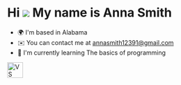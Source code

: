 
Hi ![](https://user-images.githubusercontent.com/18350557/176309783-0785949b-9127-417c-8b55-ab5a4333674e.gif) My name is Anna Smith
===================================================================================================================================

* 🌍  I'm based in Alabama
* ✉️  You can contact me at [annasmith12391@gmail.com](mailto:annasmith12391@gmail.com)
* 🧠  I'm currently learning The basics of programming

<p align="left">
<a href="https://code.visualstudio.com/" target="_blank" rel="noreferrer"><img src="https://raw.githubusercontent.com/danielcranney/readme-generator/main/public/icons/skills/visualstudiocode-colored.svg" alt="VS Code" title="VS Code" width="36" height="36" /></a>
</p>
